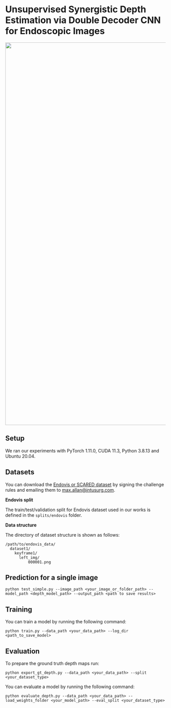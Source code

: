 # Unsupervised Synergistic Depth Estimation via Double Decoder CNN for Endoscopic Images
<img src="https://github.com/user-attachments/assets/d20caeee-8da2-4e1c-a49d-ffa81c005d5d" width="1200">

## Setup
We ran our experiments with PyTorch 1.11.0, CUDA 11.3, Python 3.8.13 and Ubuntu 20.04.

## Datasets
You can download the [Endovis or SCARED dataset](https://endovissub2019-scared.grand-challenge.org/) by signing the challenge rules and emailing them to [max.allan@intusurg.com](mailto:max.allan@intusurg.com).

**Endovis split**

The train/test/validation split for Endovis dataset used in our works is defined in the  `splits/endovis`  folder.

**Data structure**

The directory of dataset structure is shown as follows:
```
/path/to/endovis_data/
  dataset1/
    keyframe1/
      left_img/
          000001.png
```
## Prediction for a single image
```
python test_simple.py --image_path <your_image_or_folder_path> --model_path <depth_model_path> --output_path <path to save results>
```

## Training
You can train a model by running the following command:
```
python train.py --data_path <your_data_path> --log_dir <path_to_save_model>
```
## Evaluation
To prepare the ground truth depth maps run:
```
python export_gt_depth.py --data_path <your_data_path> --split <your_dataset_type>
```
You can evaluate a model by running the following command:
```
python evaluate_depth.py --data_path <your_data_path> --load_weights_folder <your_model_path> --eval_split <your_dataset_type>
```
